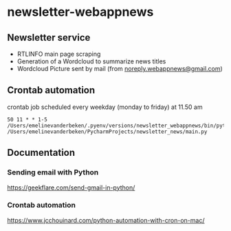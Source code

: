 # newsletter-webappnews

## Newsletter service
- RTLINFO main page scraping
- Generation of a Wordcloud to summarize news titles 
- Wordcloud Picture sent by mail (from noreply.webappnews@gmail.com)

## Crontab automation
crontab job scheduled every weekday (monday to friday) at 11.50 am
```
50 11 * * 1-5 /Users/emelinevanderbeken/.pyenv/versions/newsletter_webappnews/bin/python /Users/emelinevanderbeken/PycharmProjects/newsletter_news/main.py
```

## Documentation

### Sending email with Python
https://geekflare.com/send-gmail-in-python/

### Crontab automation
https://www.jcchouinard.com/python-automation-with-cron-on-mac/